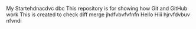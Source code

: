 My Startehdnacdvc dbc
This repository is for showing how Git and GitHub work
This is created to check diff merge
jhdfvbvfvfnfn
Hello
Hiii
hjrvfdvbuv nfvndi
